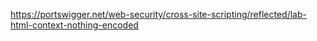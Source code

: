 https://portswigger.net/web-security/cross-site-scripting/reflected/lab-html-context-nothing-encoded
